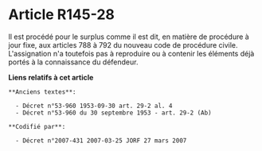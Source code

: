 # Article R145-28

Il est procédé pour le surplus comme il est dit, en matière de procédure à jour fixe, aux articles 788 à 792 du nouveau code
de procédure civile. L'assignation n'a toutefois pas à reproduire ou à contenir les éléments déjà portés à la connaissance du
défendeur.

**Liens relatifs à cet article**

	**Anciens textes**:

	  - Décret n°53-960 1953-09-30 art. 29-2 al. 4
	  - Décret n°53-960 du 30 septembre 1953 - art. 29-2 (Ab)

	**Codifié par**:

	  - Décret n°2007-431 2007-03-25 JORF 27 mars 2007
